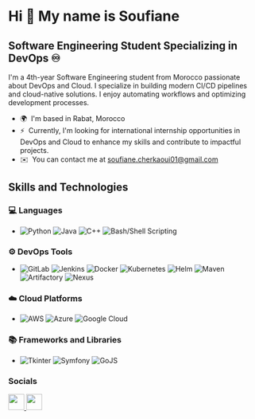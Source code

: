 Hi 👋 My name is Soufiane
=========================

Software Engineering Student Specializing in DevOps ♾
-----------------------------------------------------

I'm a 4th-year Software Engineering student from Morocco passionate about DevOps and Cloud. I specialize in building modern CI/CD pipelines and cloud-native solutions. I enjoy automating workflows and optimizing development processes.

* 🌍  I'm based in Rabat, Morocco
* ⚡  Currently, I'm looking for international internship opportunities in DevOps and Cloud to enhance my skills and contribute to impactful projects.
* ✉️  You can contact me at [soufiane.cherkaoui01@gmail.com](mailto:soufiane.cherkaoui01@gmail.com) 

## Skills and Technologies

### 💻 Languages
- ![Python](https://img.shields.io/badge/-Python-3776AB?logo=python&logoColor=white) ![Java](https://img.shields.io/badge/-Java-007396?logo=java&logoColor=white) ![C++](https://img.shields.io/badge/-C++-00599C?logo=c%2B%2B&logoColor=white) ![Bash/Shell Scripting](https://img.shields.io/badge/-Bash-4EAA25?logo=gnubash&logoColor=white)

### ⚙️ DevOps Tools
- ![GitLab](https://img.shields.io/badge/-GitLab-FC6D26?logo=gitlab&logoColor=white) ![Jenkins](https://img.shields.io/badge/-Jenkins-D24939?logo=jenkins&logoColor=white) ![Docker](https://img.shields.io/badge/-Docker-2496ED?logo=docker&logoColor=white) ![Kubernetes](https://img.shields.io/badge/-Kubernetes-326CE5?logo=kubernetes&logoColor=white) ![Helm](https://img.shields.io/badge/-Helm-0F1689?logo=helm&logoColor=white) ![Maven](https://img.shields.io/badge/-Maven-C71A36?logo=apachemaven&logoColor=white) ![Artifactory](https://img.shields.io/badge/-Artifactory-369535?logo=jfrog&logoColor=white) ![Nexus](https://img.shields.io/badge/-Nexus-44BDBA?logo=sonatype&logoColor=white)

### ☁️ Cloud Platforms
- ![AWS](https://img.shields.io/badge/-AWS-232F3E?logo=amazonaws&logoColor=white) ![Azure](https://img.shields.io/badge/-Azure-0078D4?logo=microsoftazure&logoColor=white) ![Google Cloud](https://img.shields.io/badge/-Google%20Cloud-4285F4?logo=googlecloud&logoColor=white)

### 📚 Frameworks and Libraries
- ![Tkinter](https://img.shields.io/badge/-Tkinter-FF6F00?logo=python&logoColor=white) ![Symfony](https://img.shields.io/badge/-Symfony-000000?logo=symfony&logoColor=white) ![GoJS](https://img.shields.io/badge/-GoJS-1D9BF0?logoColor=white)

### Socials

<p align="left"> <a href="https://www.github.com/https://github.com/soufianecherk" target="_blank" rel="noreferrer"> <picture> <source media="(prefers-color-scheme: dark)" srcset="https://raw.githubusercontent.com/danielcranney/readme-generator/main/public/icons/socials/github-dark.svg" /> <source media="(prefers-color-scheme: light)" srcset="https://raw.githubusercontent.com/danielcranney/readme-generator/main/public/icons/socials/github.svg" /> <img src="https://raw.githubusercontent.com/danielcranney/readme-generator/main/public/icons/socials/github.svg" width="32" height="32" /> </picture> </a> <a href="https://www.linkedin.com/in/https://www.linkedin.com/in/soufianecherk/" target="_blank" rel="noreferrer"> <picture> <source media="(prefers-color-scheme: dark)" srcset="https://raw.githubusercontent.com/danielcranney/readme-generator/main/public/icons/socials/linkedin-dark.svg" /> <source media="(prefers-color-scheme: light)" srcset="https://raw.githubusercontent.com/danielcranney/readme-generator/main/public/icons/socials/linkedin.svg" /> <img src="https://raw.githubusercontent.com/danielcranney/readme-generator/main/public/icons/socials/linkedin.svg" width="32" height="32" /> </picture> </a></p>

